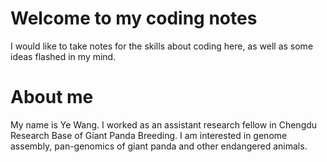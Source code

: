 # Welcome to my coding notes

I would like to take notes for the skills about coding here, as well as some ideas flashed in my mind. 

# About me

My name is Ye Wang. I worked as an assistant research fellow in Chengdu Research Base of Giant Panda Breeding. I am interested in genome assembly, pan-genomics of giant panda and other endangered animals. 
